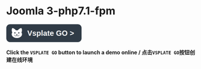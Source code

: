 # Joomla 3-php7.1-fpm

<a href="https://www.vsplate.com/?docker-compose=https://github.com/vsplate/dcenvs/joomla/3-php7.1-fpm"><img alt="VSPLATE GO" src="https://raw.githubusercontent.com/vsplate/images/master/vsgo_btn.png" width="200px"></a>

**Click the `VSPLATE GO` button to launch a demo online / 点击`VSPLATE GO`按钮创建在线环境**